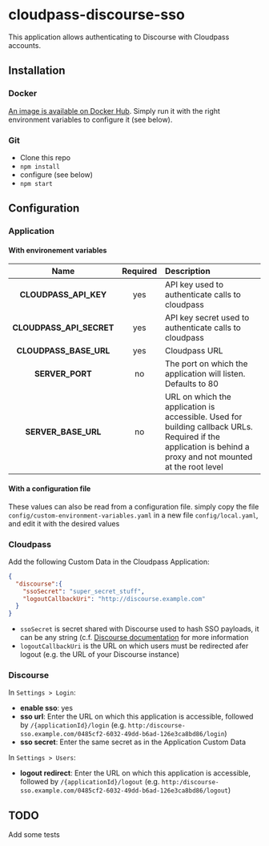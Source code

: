 # cloudpass-discourse-sso

This application allows authenticating to Discourse with Cloudpass accounts.

## Installation
### Docker
[An image is available on Docker Hub](https://hub.docker.com/r/dhatim/cloudpass-discourse-sso/).
Simply run it with the right environment variables to configure it (see below).

### Git
 - Clone this repo
 - `npm install`
 - configure (see below)
 - `npm start`
 
 ## Configuration
 ### Application
 #### With environement variables
 
|          Name          | Required | Description
|          :---:         | :---:    | :---
| **CLOUDPASS_API_KEY**  | yes      | API key used to authenticate calls to cloudpass
|**CLOUDPASS_API_SECRET**| yes      | API key secret used to authenticate calls to cloudpass
|**CLOUDPASS_BASE_URL**  | yes      | Cloudpass URL
|**SERVER_PORT**         | no       | The port on which the application will listen. Defaults to 80
|**SERVER_BASE_URL**     | no       | URL on which the application is accessible. Used for building callback URLs. Required if the application is behind a proxy and not mounted at the root level

#### With a configuration file

These values can also be read from a configuration file. simply copy the file `config/custom-environment-variables.yaml` in a new file `config/local.yaml`, and edit it with the desired values

### Cloudpass

Add the following Custom Data in the Cloudpass Application:
```json
{
  "discourse":{
    "ssoSecret": "super_secret_stuff",
    "logoutCallbackUri": "http://discourse.example.com"
  }
}
```

- `ssoSecret` is secret shared with Discourse used to hash SSO payloads, it can be any string (c.f. [Discourse documentation](https://meta.discourse.org/t/official-single-sign-on-for-discourse) for more information
- `logoutCallbackUri` is the URL on which users must be redirected afer logout (e.g. the URL of your Discourse instance)

### Discourse

In `Settings > Login`:
- **enable sso**: yes
- **sso url**: Enter the URL on which this application is accessible, followed by `/{applicationId}/login` (e.g. `http:/discourse-sso.example.com/0485cf2-6032-49dd-b6ad-126e3ca8bd86/login`)
- **sso secret**: Enter the same secret as in the Application Custom Data

In `Settings > Users`:
- **logout redirect**: Enter the URL on which this application is accessible, followed by `/{applicationId}/logout` (e.g. `http:/discourse-sso.example.com/0485cf2-6032-49dd-b6ad-126e3ca8bd86/logout`)


## TODO
Add some tests
